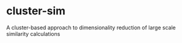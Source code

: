 # cluster-sim
A cluster-based approach to dimensionality reduction of large scale similarity calculations
